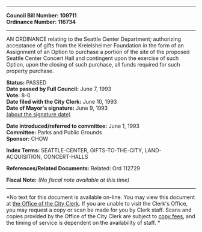 * * * * *  
  
**Council Bill Number: [](#h0)[](#h2)109711**   
**Ordinance Number: 116734**  
  
* * * * *  
  
AN ORDINANCE relating to the Seattle Center Department; authorizing acceptance of gifts from the Kreielsheimer Foundation in the form of an Assignment of an Option to purchase a portion of the site of the proposed Seattle Center Concert Hall and contingent upon the exercise of such Option, upon the closing of such purchase, all funds required for such property purchase.  
  
**Status:** PASSED   
**Date passed by Full Council:** June 7, 1993   
**Vote:** 8-0   
**Date filed with the City Clerk:** June 10, 1993   
**Date of Mayor's signature:** June 9, 1993   
[(about the signature date)](/~public/approvaldate.htm)   
  
  
**Date introduced/referred to committee:** June 1, 1993   
**Committee:** Parks and Public Grounds   
**Sponsor:** CHOW   
  
**Index Terms:** SEATTLE-CENTER, GIFTS-TO-THE-CITY, LAND-ACQUISITION, CONCERT-HALLS  
  
**References/Related Documents:** Related: Ord 112729  
  
**Fiscal Note:** *(No fiscal note available at this time)*  
  
* * * * *  
  
*No text for this document is available on-line. You may view this document at [the Office of the City Clerk](http://www.seattle.gov/leg/clerk/contactUs.htm). If you are unable to visit the Clerk's Office, you may request a copy or scan be made for you by Clerk staff. Scans and copies provided by the Office of the City Clerk are subject to [copy fees](http://clerk.seattle.gov/~public/clerkfees.htm), and the timing of service is dependent on the availability of staff. *  
  
  
